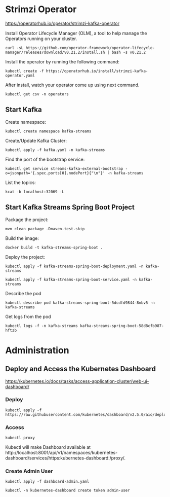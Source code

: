 # Strimzi Operator
https://operatorhub.io/operator/strimzi-kafka-operator

Install Operator Lifecycle Manager (OLM), a tool to help manage the Operators running on your cluster.
```
curl -sL https://github.com/operator-framework/operator-lifecycle-manager/releases/download/v0.21.2/install.sh | bash -s v0.21.2
```
Install the operator by running the following command:
```
kubectl create -f https://operatorhub.io/install/strimzi-kafka-operator.yaml
```
After install, watch your operator come up using next command.
```
kubectl get csv -n operators
```

## Start Kafka
Create namespace:
```
kubectl create namespace kafka-streams
```
Create/Update Kafka Cluster:
```
kubectl apply -f kafka.yaml -n kafka-streams
```
Find the port of the bootstrap service:
```
kubectl get service streams-kafka-external-bootstrap -o=jsonpath='{.spec.ports[0].nodePort}{"\n"}' -n kafka-streams
```
List the topics:
```
kcat -b localhost:32069 -L
```

## Start Kafka Streams Spring Boot Project
Package the project:
```
mvn clean package -Dmaven.test.skip
```
Build the image:
```
docker build -t kafka-streams-spring-boot .
```
Deploy the project:
```
kubectl apply -f kafka-streams-spring-boot-deployment.yaml -n kafka-streams
```
```
kubectl apply -f kafka-streams-spring-boot-service.yaml -n kafka-streams
```
Describe the pod
```
kubectl describe pod kafka-streams-spring-boot-5dcdfd9844-8nbv5 -n kafka-streams
```
Get logs from the pod
```
kubectl logs -f -n kafka-streams kafka-streams-spring-boot-58d8cfb987-hftzb
```

# Administration
## Deploy and Access the Kubernetes Dashboard
https://kubernetes.io/docs/tasks/access-application-cluster/web-ui-dashboard/

### Deploy
```
kubectl apply -f https://raw.githubusercontent.com/kubernetes/dashboard/v2.5.0/aio/deploy/recommended.yaml
```
### Access
```
kubectl proxy
```
Kubectl will make Dashboard available at http://localhost:8001/api/v1/namespaces/kubernetes-dashboard/services/https:kubernetes-dashboard:/proxy/.

### Create Admin User
```
kubectl apply -f dashboard-admin.yaml
```
```
kubectl -n kubernetes-dashboard create token admin-user
```
